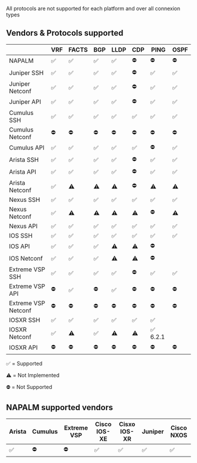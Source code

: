 All protocols are not supported for each platform and over all connexion types

## Vendors & Protocols supported


|                     | VRF                | FACTS              | BGP                | LLDP               | CDP                | PING                     | OSPF               |
| ------------------- | ------------------ | ------------------ | ------------------ | ------------------ | ------------------ | ------------------------ | ------------------ |
| NAPALM              | :white_check_mark: | :white_check_mark: | :white_check_mark: | :white_check_mark: | :no_entry:         | :no_entry:               | :no_entry:         |
| Juniper SSH         | :white_check_mark: | :white_check_mark: | :white_check_mark: | :white_check_mark: | :no_entry:         | :white_check_mark:       | :white_check_mark: |
| Juniper Netconf     | :white_check_mark: | :white_check_mark: | :white_check_mark: | :white_check_mark: | :no_entry:         | :white_check_mark:       | :white_check_mark: |
| Juniper API         | :white_check_mark: | :white_check_mark: | :white_check_mark: | :white_check_mark: | :no_entry:         | :white_check_mark:       | :white_check_mark: |
| Cumulus SSH         | :white_check_mark: | :white_check_mark: | :white_check_mark: | :white_check_mark: | :white_check_mark: | :white_check_mark:       | :white_check_mark: |
| Cumulus Netconf     | :no_entry:         | :no_entry:         | :no_entry:         | :no_entry:         | :no_entry:         | :no_entry:               | :no_entry:         |
| Cumulus API         | :white_check_mark: | :white_check_mark: | :white_check_mark: | :white_check_mark: | :white_check_mark: | :no_entry:               | :white_check_mark: |
| Arista SSH          | :white_check_mark: | :white_check_mark: | :white_check_mark: | :white_check_mark: | :no_entry:         | :white_check_mark:       | :white_check_mark: |
| Arista API          | :white_check_mark: | :white_check_mark: | :white_check_mark: | :white_check_mark: | :no_entry:         | :white_check_mark:       | :white_check_mark: |
| Arista Netconf      | :white_check_mark: | :warning:          | :warning:          | :warning:          | :no_entry:         | :warning:                | :warning:          |
| Nexus SSH           | :white_check_mark: | :white_check_mark: | :white_check_mark: | :white_check_mark: | :white_check_mark: | :white_check_mark:       | :white_check_mark: |
| Nexus Netconf       | :white_check_mark: | :warning:          | :warning:          | :warning:          | :warning:          | :no_entry:               | :warning:          |
| Nexus API           | :white_check_mark: | :white_check_mark: | :white_check_mark: | :white_check_mark: | :white_check_mark: | :white_check_mark:       | :white_check_mark: |
| IOS SSH             | :white_check_mark: | :white_check_mark: | :white_check_mark: | :white_check_mark: | :white_check_mark: | :white_check_mark:       | :white_check_mark: |
| IOS API             | :white_check_mark: | :white_check_mark: | :white_check_mark: | :warning:          | :warning:          | :no_entry:               |                    |
| IOS Netconf         | :white_check_mark: | :white_check_mark: | :white_check_mark: | :warning:          | :warning:          | :no_entry:               |                    |
| Extreme VSP SSH     | :white_check_mark: | :white_check_mark: | :white_check_mark: | :white_check_mark: | :no_entry:         | :white_check_mark:       | :white_check_mark: |
| Extreme VSP API     | :no_entry:         | :white_check_mark: | :no_entry:         | :white_check_mark: | :no_entry:         | :no_entry:               | :no_entry:         |
| Extreme VSP Netconf | :no_entry:         | :no_entry:         | :no_entry:         | :no_entry:         | :no_entry:         | :no_entry:               | :no_entry:         |
| IOSXR SSH           | :white_check_mark: | :white_check_mark: | :white_check_mark: | :white_check_mark: | :white_check_mark: | :white_check_mark:       |                    |
| IOSXR Netconf       | :white_check_mark: | :warning:          | :white_check_mark: | :warning:          | :warning:          | :white_check_mark: ​6.2.1 |                    |
| IOSXR API           | :no_entry:         | :no_entry:         | :no_entry:         | :no_entry:         | :no_entry:         | :no_entry:               | :no_entry:         |

:white_check_mark: = Supported​

:warning: = Not Implemented

:no_entry: = Not Supported




## NAPALM supported vendors

| Arista             | Cumulus    | Extreme VSP | Cisco IOS-XE       | Cisxo IOS-XR       | Juniper            | Cisco NXOS         |
| ------------------ | ---------- | ----------- | ------------------ | ------------------ | ------------------ | ------------------ |
| :white_check_mark: | :no_entry: | :no_entry:  | :white_check_mark: | :white_check_mark: | :white_check_mark: | :white_check_mark: |

